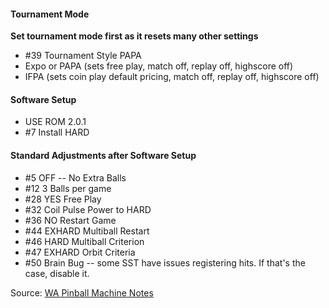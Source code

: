 #### Tournament Mode
**Set tournament mode first as it resets many other settings**
-   #39 Tournament Style PAPA
  -   Expo or PAPA (sets free play, match off, replay off, highscore off)
  -   IFPA (sets coin play default pricing, match off, replay off, highscore off)

#### Software Setup
-   USE ROM 2.0.1
-   #7 Install HARD

#### Standard Adjustments after Software Setup
-   #5 OFF -- No Extra Balls
-   #12 3 Balls per game
-   #28 YES Free Play
-   #32 Coil Pulse Power to HARD
-   #36 NO Restart Game
-   #44 EXHARD Multiball Restart
-   #46 HARD Multiball Criterion
-   #47 EXHARD Orbit Criteria
-   #50 Brain Bug -- some SST have issues registering hits. If that's the case, disable it.

Source: [WA Pinball Machine Notes](http://wapinball.net/setups/)
